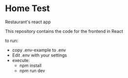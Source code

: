 # Home Test

Restaurant's react app

This repository contains the code for the frontend in React

to run:

- copy .env-example to .env
- Edit .env with your settings
- execute:
    * npm install
    * npm run dev